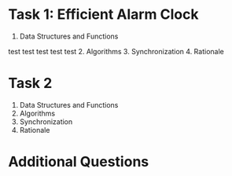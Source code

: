 # Task 1: Efficient Alarm Clock
1. Data Structures and Functions

test test test test test
2. Algorithms
3. Synchronization
4. Rationale

# Task 2
1. Data Structures and Functions
2. Algorithms
3. Synchronization
4. Rationale

# Additional Questions
